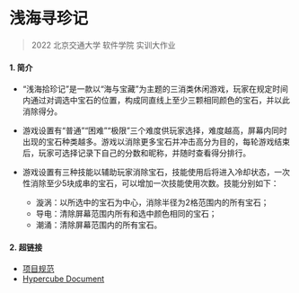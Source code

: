# 浅海寻珍记
> 2022 北京交通大学 软件学院 实训大作业

#### 1. 简介

* “浅海拾珍记”是一款以“海与宝藏”为主题的三消类休闲游戏，玩家在规定时间内通过对调选中宝石的位置，构成同直线上至少三颗相同颜色的宝石，并以此消除得分。

* 游戏设置有“普通”“困难”“极限”三个难度供玩家选择，难度越高，屏幕内同时出现的宝石种类越多。游戏以消除更多宝石并冲击高分为目的，每轮游戏结束后，玩家可选择记录下自己的分数和昵称，并随时查看得分排行。

* 游戏设置有三种技能以辅助玩家消除宝石，技能使用后将进入冷却状态，一次性消除至少5块成串的宝石，可以增加一次技能使用次数。技能分别如下：
  * 漩涡：以所选中的宝石为中心，消除半径为2格范围内的所有宝石；
  * 导电：清除屏幕范围内所有和选中颜色相同的宝石；
  * 潮涌：清除屏幕范围内的所有宝石。

#### 2. 超链接

* [项目规范](./document/项目规范.md)
* [Hypercube Document](./code/hypercube/README.md)

